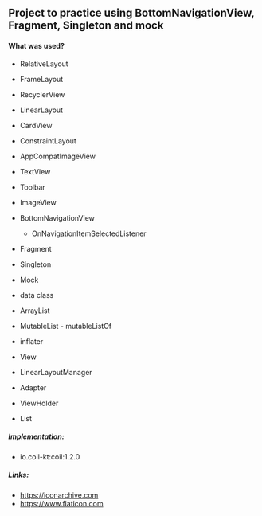 ## Project to practice using BottomNavigationView, Fragment, Singleton and mock



#### What was used?

- RelativeLayout
- FrameLayout
- RecyclerView
- LinearLayout
- CardView
- ConstraintLayout
- AppCompatImageView
- TextView
- Toolbar
- ImageView



- BottomNavigationView
  - OnNavigationItemSelectedListener

- Fragment



- Singleton
- Mock



- data class
- ArrayList
- MutableList - mutableListOf
- inflater
- View
- LinearLayoutManager
- Adapter
- ViewHolder
- List



##### Implementation:

- io.coil-kt:coil:1.2.0



##### Links:

- https://iconarchive.com
- https://www.flaticon.com